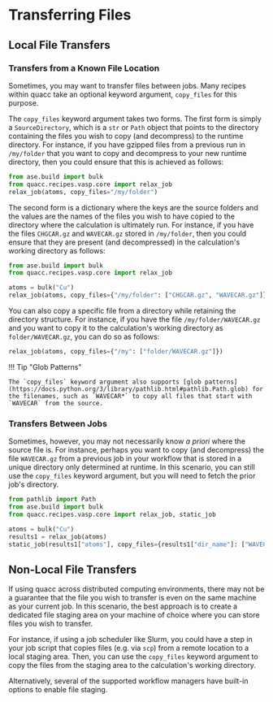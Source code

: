 # Transferring Files

## Local File Transfers

### Transfers from a Known File Location

Sometimes, you may want to transfer files between jobs. Many recipes within quacc take an optional keyword argument, `copy_files` for this purpose.

The `copy_files` keyword argument takes two forms. The first form is simply a `SourceDirectory`, which is a `str` or `Path` object that points to the directory containing the files you wish to copy (and decompress) to the runtime directory. For instance, if you have gzipped files from a previous run in `/my/folder` that you want to copy and decompress to your new runtime directory, then you could ensure that this is achieved as follows:

```python
from ase.build import bulk
from quacc.recipes.vasp.core import relax_job
relax_job(atoms, copy_files="/my/folder")
```

The second form is a dictionary where the keys are the source folders and the values are the names of the files you wish to have copied to the directory where the calculation is ultimately run. For instance, if you have the files `CHGCAR.gz` and `WAVECAR.gz` stored in `/my/folder`, then you could ensure that they are present (and decompressed) in the calculation's working directory as follows:

```python
from ase.build import bulk
from quacc.recipes.vasp.core import relax_job

atoms = bulk("Cu")
relax_job(atoms, copy_files={"/my/folder": ["CHGCAR.gz", "WAVECAR.gz"]})
```

You can also copy a specific file from a directory while retaining the directory structure. For instance, if you have the file `/my/folder/WAVECAR.gz` and you want to copy it to the calculation's working directory as `folder/WAVECAR.gz`, you can do so as follows:

```python
relax_job(atoms, copy_files={"/my": ["folder/WAVECAR.gz"]})
```

!!! Tip "Glob Patterns"

    The `copy_files` keyword argument also supports [glob patterns](https://docs.python.org/3/library/pathlib.html#pathlib.Path.glob) for the filenames, such as `WAVECAR*` to copy all files that start with `WAVECAR` from the source.

### Transfers Between Jobs

Sometimes, however, you may not necessarily know _a priori_ where the source file is. For instance, perhaps you want to copy (and decompress) the file `WAVECAR.gz` from a previous job in your workflow that is stored in a unique directory only determined at runtime. In this scenario, you can still use the `copy_files` keyword argument, but you will need to fetch the prior job's directory.

```python
from pathlib import Path
from ase.build import bulk
from quacc.recipes.vasp.core import relax_job, static_job

atoms = bulk("Cu")
results1 = relax_job(atoms)
static_job(results1["atoms"], copy_files={results1["dir_name"]: ["WAVECAR.gz"]})
```

## Non-Local File Transfers

If using quacc across distributed computing environments, there may not be a guarantee that the file you wish to transfer is even on the same machine as your current job. In this scenario, the best approach is to create a dedicated file staging area on your machine of choice where you can store files you wish to transfer.

For instance, if using a job scheduler like Slurm, you could have a step in your job script that copies files (e.g. via `scp`) from a remote location to a local staging area. Then, you can use the `copy_files` keyword argument to copy the files from the staging area to the calculation's working directory.

Alternatively, several of the supported workflow managers have built-in options to enable file staging.
